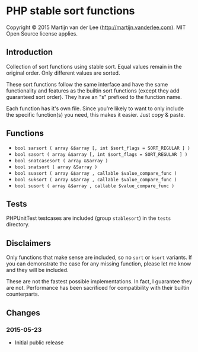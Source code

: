 PHP stable sort functions
=====================
Copyright &copy; 2015 Martijn van der Lee (http://martijn.vanderlee.com).
MIT Open Source license applies.

Introduction
------------
Collection of sort functions using stable sort. Equal values remain in the
original order. Only different values are sorted.

These sort functions follow the same interface and have the same functionality
and features as the builtin sort functions (except they add guaranteed sort
order). They have an "s" prefixed to the function name.

Each function has it's own file. Since you're likely to want to only include
the specific function(s) you need, this makes it easier. Just copy & paste.

Functions
---------
*	`bool sarsort ( array &$array [, int $sort_flags = SORT_REGULAR ] )`		
*	`bool sasort ( array &$array [, int $sort_flags = SORT_REGULAR ] )`
*	`bool snatcasesort ( array &Sarray )`
*	`bool snatsort ( array &Sarray )`
*	`bool suasort ( array &$array , callable $value_compare_func )`
*	`bool suksort ( array &$array , callable $value_compare_func )`
*	`bool susort ( array &$array , callable $value_compare_func )`

Tests
-----
PHPUnitTest testcases are included (group `stablesort`) in the `tests`
directory.

Disclaimers
-----------
Only functions that make sense are included, so no `sort` or `ksort` variants.
If you can demonstrate the case for any missing function, please let me know
and they will be included.

These are not the fastest possible implementations. In fact, I guarantee they
are not. Performance has been sacrificed for compatibility with their builtin
counterparts.

Changes
-------
### 2015-05-23
*	Initial public release